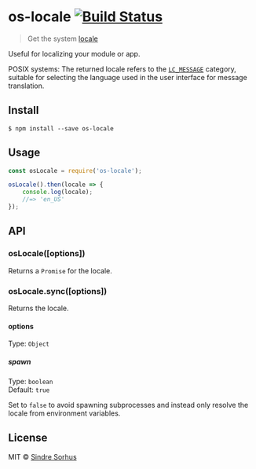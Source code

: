 # os-locale [![Build Status](https://travis-ci.org/sindresorhus/os-locale.svg?branch=master)](https://travis-ci.org/sindresorhus/os-locale)

> Get the system [locale](https://en.wikipedia.org/wiki/Locale_(computer_software))

Useful for localizing your module or app.

POSIX systems: The returned locale refers to the [`LC_MESSAGE`](http://www.gnu.org/software/libc/manual/html_node/Locale-Categories.html#Locale-Categories) category, suitable for selecting the language used in the user interface for message translation.


## Install

```
$ npm install --save os-locale
```


## Usage

```js
const osLocale = require('os-locale');

osLocale().then(locale => {
	console.log(locale);
	//=> 'en_US'
});
```


## API

### osLocale([options])

Returns a `Promise` for the locale.

### osLocale.sync([options])

Returns the locale.

#### options

Type: `Object`

##### spawn

Type: `boolean`<br>
Default: `true`

Set to `false` to avoid spawning subprocesses and instead only resolve the locale from environment variables.


## License

MIT © [Sindre Sorhus](https://sindresorhus.com)
